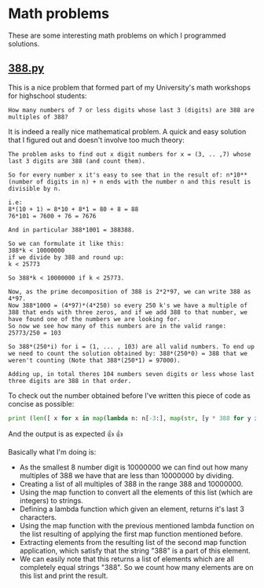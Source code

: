# Math problems

These are some interesting math problems on which I programmed solutions.

## [388.py](/388.py)

This is a nice problem that formed part of my University's math workshops for highschool students:
```
How many numbers of 7 or less digits whose last 3 (digits) are 388 are multiples of 388?
```
It is indeed a really nice mathematical problem.
A quick and easy solution that I figured out and doesn't involve too much theory:

```
The problem asks to find out x digit numbers for x = (3, .. ,7) whose last 3 digits are 388 (and count them).

So for every number x it's easy to see that in the result of: n*10**(number of digits in n) + n ends with the number n and this result is divisible by n.

i.e: 
8*(10 + 1) = 8*10 + 8*1 = 80 + 8 = 88
76*101 = 7600 + 76 = 7676

And in particular 388*1001 = 388388.

So we can formulate it like this:
388*k < 10000000
if we divide by 388 and round up:
k < 25773

So 388*k < 10000000 if k < 25773.

Now, as the prime decomposition of 388 is 2*2*97, we can write 388 as 4*97.
Now 388*1000 = (4*97)*(4*250) so every 250 k's we have a multiple of 388 that ends with three zeros, and if we add 388 to that number, we have found one of the numbers we are looking for.
So now we see how many of this numbers are in the valid range:
25773/250 = 103

So 388*(250*i) for i = (1, ... , 103) are all valid numbers. To end up we need to count the solution obtained by: 388*(250*0) = 388 that we weren't counting (Note that 388*(250*1) = 97000).

Adding up, in total theres 104 numbers seven digits or less whose last three digits are 388 in that order. 
```
To check out the number obtained before I've written this piece of code as concise as possible:

```python
print (len([ x for x in map(lambda n: n[-3:], map(str, [y * 388 for y in range(1, int(10000000/388))])) if "388" in x ]))
```

And the output is as expected :+1: :+1:

Basically what I'm doing is:

- As the smallest 8 number digit is 10000000 we can find out how many multiples of 388 we have that are less than 10000000 by dividing.
- Creating a list of all multiples of 388 in the range 388 and 10000000.
- Using the map function to convert all the elements of this list (which are integers) to strings.
- Defining a lambda function which given an element, returns it's last 3 characters.
- Using the map function with the previous mentioned lambda function on the list resulting of applying the first map function mentioned before.
- Extracting elements from the resulting list of the second map function application, which satisfy that the string "388" is a part of this element.
- We can easily note that this returns a list of elements which are all completely equal strings "388". So we count how many elements are on this list and print the result.

